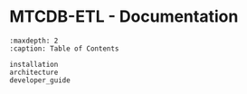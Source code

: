 # MTCDB-ETL - Documentation

```{toctree}
:maxdepth: 2
:caption: Table of Contents

installation
architecture
developer_guide
```
